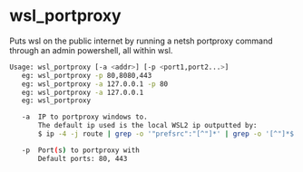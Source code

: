 # wsl_portproxy
Puts wsl on the public internet by running a netsh portproxy command through an admin powershell, all within wsl.

```sh
Usage: wsl_portproxy [-a <addr>] [-p <port1,port2...>]
   eg: wsl_portproxy -p 80,8080,443
   eg: wsl_portproxy -a 127.0.0.1 -p 80
   eg: wsl_portproxy -a 127.0.0.1
   eg: wsl_portproxy

   -a  IP to portproxy windows to.
       The default ip used is the local WSL2 ip outputted by:
       $ ip -4 -j route | grep -o '"prefsrc":"[^"]*' | grep -o '[^"]*$'

   -p  Port(s) to portproxy with
       Default ports: 80, 443
```
